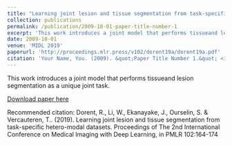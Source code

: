 ```yaml
---
title: "Learning joint lesion and tissue segmentation from task-specific hetero-modal datasets"
collection: publications
permalink: /publication/2009-10-01-paper-title-number-1
excerpt: 'This work introduces a joint model that performs tissueand lesion segmentation as a unique joint task.'
date: 2009-10-01
venue: 'MIDL 2019'
paperurl: 'http://proceedings.mlr.press/v102/dorent19a/dorent19a.pdf'
citation: 'Your Name, You. (2009). &quot;Paper Title Number 1.&quot; <i>Journal 1</i>. 1(1).'
---
```

This work introduces a joint model that performs tissueand lesion segmentation as a unique joint task.

[Download paper here](http://proceedings.mlr.press/v102/dorent19a/dorent19a.pdf)

Recommended citation: Dorent, R., Li, W., Ekanayake, J., Ourselin, S. & Vercauteren, T.. (2019). Learning joint lesion and tissue segmentation from task-specific hetero-modal datasets. Proceedings of The 2nd International Conference on Medical Imaging with Deep Learning, in PMLR 102:164-174




